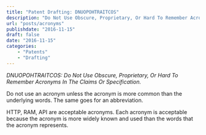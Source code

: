 ```yaml
---
title: "Patent Drafting: DNUOPOHTRAITCOS"
description: "Do Not Use Obscure, Proprietary, Or Hard To Remember Acronyms In The Claims Or Specification."
url: "posts/acronyms"
publishdate: "2016-11-15"
draft: false
date: "2016-11-15"
categories: 
    - "Patents"
    - "Drafting"
---
```


*DNUOPOHTRAITCOS: Do Not Use Obscure, Proprietary, Or Hard To Remember Acronyms In The Claims Or Specification.*

Do not use an acronym unless the acronym is more common than the underlying words. The same goes for an abbreviation.

HTTP, RAM, API are acceptable acronyms. Each acronym is acceptable because the acronym is more widely known and used than the words that the acronym represents.
